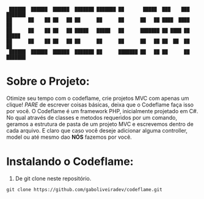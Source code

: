 
```
 ██████  ██████  ██████  ███████ ███████ ██       █████  ███    ███ ███████ 
██      ██    ██ ██   ██ ██      ██      ██      ██   ██ ████  ████ ██      
██      ██    ██ ██   ██ █████   █████   ██      ███████ ██ ████ ██ █████   
██      ██    ██ ██   ██ ██      ██      ██      ██   ██ ██  ██  ██ ██      
 ██████  ██████  ██████  ███████ ██      ███████ ██   ██ ██      ██ ███████ 
```

# Sobre o Projeto:
Otimize seu tempo com o codeflame, crie projetos MVC com apenas um clique! *PARE* de escrever coisas básicas, deixa que o Codeflame faça isso por você. O Codeflame é um framework PHP, inicialmente projetado em C#. No qual através de classes e metodos requeridos por um comando, geramos a estrutura de pasta de um projeto MVC e escrevemos dentro de cada arquivo. E claro que caso você deseje adicionar alguma controller, model ou até mesmo dao **NÓS** fazemos por você.

# Instalando o Codeflame:
1. De git clone neste repositório.
```
git clone https://github.com/gaboliveiradev/codeflame.git
```


